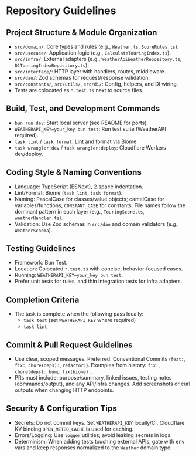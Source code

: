 # Repository Guidelines

## Project Structure & Module Organization
- `src/domain/`: Core types and rules (e.g., `Weather.ts`, `ScoreRules.ts`).
- `src/usecase/`: Application logic (e.g., `CalculateTouringIndex.ts`).
- `src/infra/`: External adapters (e.g., `WeatherApiWeatherRepository.ts`, `D1TouringIndexRepository.ts`).
- `src/interface/`: HTTP layer with handlers, routes, middleware.
- `src/dao/`: Zod schemas for request/response validation.
- `src/constants/`, `src/utils/`, `src/di/`: Config, helpers, and DI wiring.
- Tests are colocated as `*.test.ts` next to source files.

## Build, Test, and Development Commands
- `bun run dev`: Start local server (see README for ports).
- `WEATHERAPI_KEY=your_key bun test`: Run test suite (WeatherAPI required).
- `task lint` / `task format`: Lint and format via Biome.
- `task wrangler:dev` / `task wrangler:deploy`: Cloudflare Workers dev/deploy.

## Coding Style & Naming Conventions
- Language: TypeScript (ESNext), 2‑space indentation.
- Lint/Format: Biome (`task lint`, `task format`).
- Naming: PascalCase for classes/value objects; camelCase for variables/functions; `CONSTANT_CASE` for constants. File names follow the dominant pattern in each layer (e.g., `TouringScore.ts`, `weatherHandler.ts`).
- Validation: Use Zod schemas in `src/dao` and domain validators (e.g., `WeatherSchema`).

## Testing Guidelines
- Framework: Bun Test.
- Location: Colocated `*.test.ts` with concise, behavior‑focused cases.
- Running: `WEATHERAPI_KEY=your_key bun test`.
- Prefer unit tests for rules, and thin integration tests for infra adapters.

## Completion Criteria
- The task is complete when the following pass locally:
  - `task test` (set `WEATHERAPI_KEY` where required)
  - `task lint`

## Commit & Pull Request Guidelines
- Use clear, scoped messages. Preferred: Conventional Commits (`feat:`, `fix:`, `chore(deps):`, `refactor:`). Examples from history: `fix:`, `chore(deps): bump`, `fix(biome):`.
- PRs must include: purpose/summary, linked issues, testing notes (commands/output), and any API/infra changes. Add screenshots or curl outputs when changing HTTP endpoints.

## Security & Configuration Tips
- Secrets: Do not commit keys. Set `WEATHERAPI_KEY` locally/CI. Cloudflare KV binding `OPEN_METEO_CACHE` is used for caching.
- Errors/Logging: Use `logger` utilities; avoid leaking secrets in logs.
- Determinism: When adding tests touching external APIs, gate with env vars and keep responses normalized to the `Weather` domain type.
